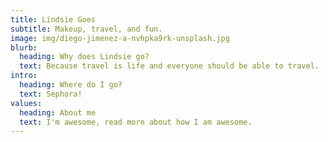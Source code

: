 ```yaml
---
title: Lindsie Goes
subtitle: Makeup, travel, and fun.
image: img/diego-jimenez-a-nvhpka9rk-unsplash.jpg
blurb:
  heading: Why does Lindsie go?
  text: Because travel is life and everyone should be able to travel.
intro:
  heading: Where do I go?
  text: Sephora!
values:
  heading: About me
  text: I'm awesome, read more about how I am awesome.
---
```

